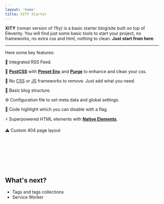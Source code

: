 ```yaml
---
layout: 'home'
title: XITY Starter
---
```


**XITY** (roman version of 11ty) is a basic starter blog/site built on top of Eleventy. You will find just some basic tools to start your project, no frameworks, no extra css and html, nothing to clean. **Just start from here**.

---

Here some key features:

📰 Integrated RSS Feed.

💅 [**PostCSS**](https://postcss.org) with [**Preset Env**](https://preset-env.cssdb.org) and [**Purge**](https://purgecss.com) to enhance and clean your css.

🏅 No <abbr title="Cascade Style Sheet">CSS</abbr> or <abbr title="Javascript">JS</abbr> frameworks to remove. Just add what you need.

📝 Basic blog structure.

⚙️ Configuration file to set meta data and global settings.

🎨 Code highlight which you can disable with a flag.

⚡️ Superpowered HTML elements with [**Native Elements**](https://native-elements.stackblitz.io).

⚠️ Custom 404 page layout

<br style="line-height: 100px;" />

## What's next?

- Tags and tags collections
- Service Worker
